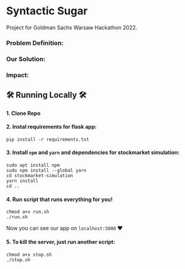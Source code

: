 # Syntactic Sugar

Project for Goldman Sachs Warsaw Hackathon 2022.

### Problem Definition:

### Our Solution:

### Impact:


## :hammer_and_wrench: Running Locally :hammer_and_wrench:

#### 1. Clone Repo

#### 2. Instal requirements for flask app:

`pip install -r requirements.txt` 

#### 3. Install `npm` and `yarn` and dependencies for stockmarket simulation:

```
sudo apt install npm
sudo npm install --global yarn
cd stockmarket-simulation
yarn install
cd ..
```

#### 4. Run script that runs everything for you!

```
chmod a+x run.sh
./run.sh
```

Now you can see our app on `localhost:5000` :heart:

#### 5. To kill the server, just run another script:

```
chmod a+x stop.sh
./stop.sh
```
